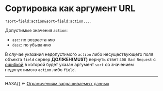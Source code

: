 # Сортировка как аргумент URL

```
?sort=field:action&sort=field:action,...
```

Допустимые значения `action`:
- `asc`: по возрастанию
- `desc`: по убыванию

В случае указания недопустимого `action` либо несуществующего поля объекта `field` сервер **ДОЛЖЕН(MUST)** вернуть ответ `400 Bad Request` с [ошибкой](./../errors.md) в которой будет указан аргумент `sort` со значением недопустимого `action` либо `field`.

---

НАЗАД <- [Ограничениям запрашиваемых данных](./data-fetching.md)